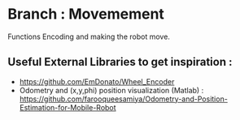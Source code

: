# Branch : Movemement

Functions Encoding and making the robot move.


## Useful External Libraries to get inspiration :
- https://github.com/EmDonato/Wheel_Encoder
- Odometry and (x,y,phi) position visualization (Matlab) : https://github.com/farooqueesamiya/Odometry-and-Position-Estimation-for-Mobile-Robot




